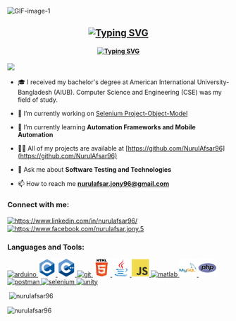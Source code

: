 ![GIF-image-1](https://github.com/NurulAfsar96/NurulAfsar96/assets/90999889/190c7219-6221-4614-a83a-6f056e7cb8bb)

<h2 align="center"><a href="https://git.io/typing-svg"><img src="https://readme-typing-svg.demolab.com?font=Fira+Code&pause=1000&color=E6AD30FA&center=true&width=435&lines=Hi+%F0%9F%91%8B%2C+I'm+Nurul+Afsar" alt="Typing SVG" /></a></h2>
<h4 align="center"> <a href="https://git.io/typing-svg"><img src="https://readme-typing-svg.demolab.com?font=Fira+Code&size=18&pause=1000&color=3DFBFFFA&center=true&multiline=true&width=500&height=60&lines=An+ambitious+Bangladeshi;Software+Quality+Assurance+Engineer" alt="Typing SVG" /></a> </h4>
<p align="left"> <img src="https://komarev.com/ghpvc/?username=nurulafsar96&label=Profile%20views&color=0e75b6&style=flat"/> </p>

- 🎓 I received my bachelor's degree at American International University-Bangladesh (AIUB). Computer Science and Engineering (CSE) was my field of study.

- 🔭 I’m currently working on [Selenium Project-Object-Model](https://github.com/NurulAfsar96/web-automation-page-object-model)

- 🌱 I’m currently learning **Automation Frameworks and Mobile Automation**

- 👨‍💻 All of my projects are available at [https://github.com/NurulAfsar96](https://github.com/NurulAfsar96)

- 💬 Ask me about **Software Testing and Technologies**

- 📫 How to reach me **nurulafsar.jony96@gmail.com**

<h3 align="left">Connect with me:</h3>
<p align="left">
<a href="https://linkedin.com/in/https://www.linkedin.com/in/nurulafsar96/" target="blank"><img align="center" src="https://raw.githubusercontent.com/rahuldkjain/github-profile-readme-generator/master/src/images/icons/Social/linked-in-alt.svg" alt="https://www.linkedin.com/in/nurulafsar96/" height="30" width="40" /></a>
<a href="https://fb.com/https://www.facebook.com/nurulafsar.jony.5" target="blank"><img align="center" src="https://raw.githubusercontent.com/rahuldkjain/github-profile-readme-generator/master/src/images/icons/Social/facebook.svg" alt="https://www.facebook.com/nurulafsar.jony.5" height="30" width="40" /></a>
</p>

<h3 align="left">Languages and Tools:</h3>
<p align="left"> <a href="https://www.arduino.cc/" target="_blank" rel="noreferrer"> <img src="https://cdn.worldvectorlogo.com/logos/arduino-1.svg" alt="arduino" width="40" height="40"/> </a> <a href="https://www.cprogramming.com/" target="_blank" rel="noreferrer"> <img src="https://raw.githubusercontent.com/devicons/devicon/master/icons/c/c-original.svg" alt="c" width="40" height="40"/> </a> <a href="https://www.w3schools.com/cpp/" target="_blank" rel="noreferrer"> <img src="https://raw.githubusercontent.com/devicons/devicon/master/icons/cplusplus/cplusplus-original.svg" alt="cplusplus" width="40" height="40"/> </a> <a href="https://git-scm.com/" target="_blank" rel="noreferrer"> <img src="https://www.vectorlogo.zone/logos/git-scm/git-scm-icon.svg" alt="git" width="40" height="40"/> </a> <a href="https://www.w3.org/html/" target="_blank" rel="noreferrer"> <img src="https://raw.githubusercontent.com/devicons/devicon/master/icons/html5/html5-original-wordmark.svg" alt="html5" width="40" height="40"/> </a> <a href="https://www.java.com" target="_blank" rel="noreferrer"> <img src="https://raw.githubusercontent.com/devicons/devicon/master/icons/java/java-original.svg" alt="java" width="40" height="40"/> </a> <a href="https://developer.mozilla.org/en-US/docs/Web/JavaScript" target="_blank" rel="noreferrer"> <img src="https://raw.githubusercontent.com/devicons/devicon/master/icons/javascript/javascript-original.svg" alt="javascript" width="40" height="40"/> </a> <a href="https://www.mathworks.com/" target="_blank" rel="noreferrer"> <img src="https://upload.wikimedia.org/wikipedia/commons/2/21/Matlab_Logo.png" alt="matlab" width="40" height="40"/> </a> <a href="https://www.mysql.com/" target="_blank" rel="noreferrer"> <img src="https://raw.githubusercontent.com/devicons/devicon/master/icons/mysql/mysql-original-wordmark.svg" alt="mysql" width="40" height="40"/> </a> <a href="https://www.php.net" target="_blank" rel="noreferrer"> <img src="https://raw.githubusercontent.com/devicons/devicon/master/icons/php/php-original.svg" alt="php" width="40" height="40"/> </a> <a href="https://postman.com" target="_blank" rel="noreferrer"> <img src="https://www.vectorlogo.zone/logos/getpostman/getpostman-icon.svg" alt="postman" width="40" height="40"/> </a> <a href="https://www.selenium.dev" target="_blank" rel="noreferrer"> <img src="https://raw.githubusercontent.com/detain/svg-logos/780f25886640cef088af994181646db2f6b1a3f8/svg/selenium-logo.svg" alt="selenium" width="40" height="40"/> </a> <a href="https://unity.com/" target="_blank" rel="noreferrer"> <img src="https://www.vectorlogo.zone/logos/unity3d/unity3d-icon.svg" alt="unity" width="40" height="40"/> </a> </p>

<p>&nbsp;<img align="center" src="https://github-readme-stats.vercel.app/api?username=nurulafsar96&show_icons=true&locale=en" alt="nurulafsar96" /></p>

<p><img align="center" src="https://github-readme-streak-stats.herokuapp.com/?user=nurulafsar96&" alt="nurulafsar96" /></p>
